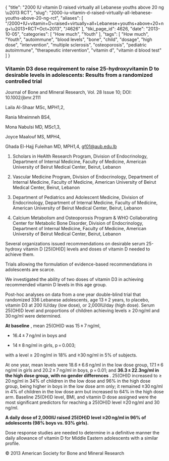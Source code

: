 {
    "title": "2000 IU vitamin D raised virtually all Lebanese youths above 20 ng \u2013 RCT",
    "slug": "2000-iu-vitamin-d-raised-virtually-all-lebanese-youths-above-20-ng-rct",
    "aliases": [
        "/2000+IU+vitamin+D+raised+virtually+all+Lebanese+youths+above+20+ng+\u2013+RCT+Oct+2013",
        "/4626"
    ],
    "tiki_page_id": 4626,
    "date": "2013-10-05",
    "categories": [
        "How much",
        "Youth"
    ],
    "tags": [
        "How much",
        "Youth",
        "autoimmune",
        "blood levels",
        "bone",
        "child",
        "dosage",
        "high dose",
        "intervention",
        "multiple sclerosis",
        "osteoporosis",
        "pediatric autoimmune",
        "therapeutic intervention",
        "vitamin d",
        "vitamin d blood test"
    ]
}


### Vitamin D3 dose requirement to raise 25-hydroxyvitamin D to desirable levels in adolescents: Results from a randomized controlled trial

Journal of Bone and Mineral Research, Vol. 28 Issue 10; DOI: 10.1002/jbmr.2111

Laila Al-Shaar MSc, MPH1,2,

Rania Mneimneh BS4,

Mona Nabulsi MD, MSc1,3,

Joyce Maalouf MS, MPH4,

Ghada El-Hajj Fuleihan MD, MPH1,4, gf01@aub.edu.lb

1. Scholars in HeAlth Research Program, Division of Endocrinology, Department of Internal Medicine, Faculty of Medicine, American University of Beirut Medical Center, Beirut, Lebanon

1. Vascular Medicine Program, Division of Endocrinology, Department of Internal Medicine, Faculty of Medicine, American University of Beirut Medical Center, Beirut, Lebanon

1. Department of Pediatrics and Adolescent Medicine, Division of Endocrinology, Department of Internal Medicine, Faculty of Medicine, American University of Beirut Medical Center, Beirut, Lebanon

1. Calcium Metabolism and Osteoporosis Program & WHO Collaborating Center for Metabolic Bone Disorder, Division of Endocrinology, Department of Internal Medicine, Faculty of Medicine, American University of Beirut Medical Center, Beirut, Lebanon

Several organizations issued recommendations on desirable serum 25-hydroxy vitamin D <span>[25(OH)D]</span> levels and doses of vitamin D needed to achieve them. 

Trials allowing the formulation of evidence-based recommendations in adolescents are scarce.

We investigated the ability of two doses of vitamin D3 in achieving recommended vitamin D levels in this age group.

Post-hoc analyses on data from a one year double-blind trial that randomized 336 Lebanese adolescents, age 13 ± 2 years, to placebo, vitamin D3 at 200 IU/day (low dose), or 2,000IU/day (high dose). Serum 25(OH)D level and proportions of children achieving levels ≥ 20 ng/ml and 30 ng/ml were determined. 

 **At baseline** , mean 25(OH)D was 15 ± 7 ng/ml, 

* 16.4 ± 7 ng/ml in boys and 

* 14 ± 8 ng/ml in girls, p = 0.003; 

with a level ≥ 20 ng/ml in 18% and ≥30 ng/ml in 5% of subjects. 

At one year, mean levels were 18.6 ± 6.6 ng/ml in the low dose group, 17.1 ± 6 ng/ml in girls and 20.2 ± 7 ng/ml in boys, p = 0.01; and  **36.3 ± 22.3ng/ml in the high dose group, with no gender differences** . 25(OH)D increased to ≥ 20 ng/ml in 34% of children in the low dose and 96% in the high dose group, being higher in boys in the low dose arm only; it remained ≥30 ng/ml in 4% of children in the low dose arm but increased to 64% in the high dose arm. Baseline 25(OH)D level, BMI, and vitamin D dose assigned were the most significant predictors for reaching a 25(OH)D level ≥20 ng/ml and 30 ng/ml.

 **A daily dose of 2,000IU raised 25(OH)D level ≥20 ng/ml in 96% of adolescents (98% boys vs. 93% girls).**  

Dose response studies are needed to determine in a definitive manner the daily allowance of vitamin D for Middle Eastern adolescents with a similar profile. 

© 2013 American Society for Bone and Mineral Research